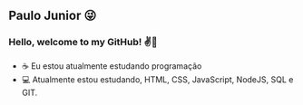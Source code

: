 ## Paulo Junior 😜


### Hello, welcome to my GitHub! ✌🍃

- ☕ Eu estou atualmente estudando programação
- 💻 Atualmente estou estudando, HTML, CSS, JavaScript, NodeJS, SQL e GIT.
